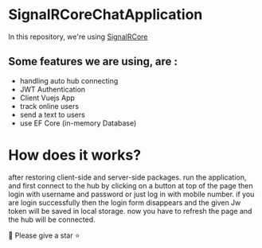 # SignalRCoreChatApplication
In this repository, we're using [SignalRCore](https://docs.microsoft.com/en-us/aspnet/core/signalr/introduction?view=aspnetcore-3.1)
## Some features we are using, are : 
- handling auto hub connecting
- JWT Authentication
- Client Vuejs App
- track online users
- send a text to users
- use EF Core (in-memory Database)

# How does it works?

after restoring client-side and server-side packages. run the application, and first connect to the hub by clicking on a button at top of the page then login with username and password
or just log in with mobile number. if you are login successfully then the login form disappears and the given Jw token will be saved in local storage.
now you have to refresh the page and the hub will be connected.

 :beginner:  Please give a star  :star:
